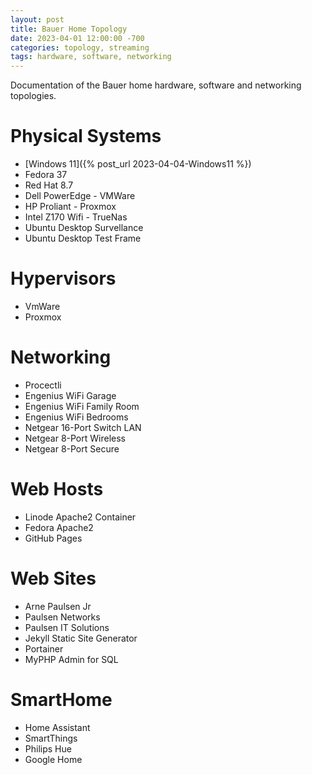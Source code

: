 ```yaml
---
layout: post
title: Bauer Home Topology
date: 2023-04-01 12:00:00 -700
categories: topology, streaming
tags: hardware, software, networking
---
```


Documentation of the Bauer home hardware, software and networking topologies.


# Physical Systems

* [Windows 11]({% post_url 2023-04-04-Windows11 %})
* Fedora 37
* Red Hat 8.7 
* Dell PowerEdge - VMWare
* HP Proliant - Proxmox
* Intel Z170 Wifi - TrueNas
* Ubuntu Desktop Survellance
* Ubuntu Desktop Test Frame


# Hypervisors
* VmWare
* Proxmox

# Networking

* Procectli
* Engenius WiFi Garage
* Engenius WiFi Family Room
* Engenius WiFi Bedrooms
* Netgear 16-Port Switch LAN
* Netgear 8-Port Wireless
* Netgear 8-Port Secure


# Web Hosts

* Linode Apache2 Container
* Fedora Apache2
* GitHub Pages

# Web Sites

* Arne Paulsen Jr
* Paulsen Networks
* Paulsen IT Solutions
* Jekyll Static Site Generator
* Portainer
* MyPHP Admin for SQL

# SmartHome

* Home Assistant
* SmartThings
* Philips Hue
* Google Home